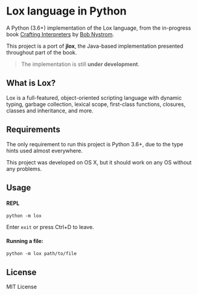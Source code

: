 # Lox language in Python

A Python (3.6+) implementation of the Lox language, from the in-progress book [Crafting Interpreters](https://craftinginterpreters.com/) by [Bob Nystrom](https://github.com/munificent).

This project is a port of **jlox**, the Java-based implementation presented throughout part of the book.

> The implementation is still **under development**.

## What is Lox?

Lox is a full-featured, object-oriented scripting language with dynamic typing, garbage collection, lexical scope, first-class functions, closures, classes and inheritance, and more.

## Requirements

The only requirement to run this project is Python 3.6+, due to the type hints used almost everywhere.

This project was developed on OS X, but it should work on any OS without any problems.

## Usage

#### REPL

```shell
python -m lox
```

Enter `exit` or press Ctrl+D to leave.

#### Running a file:

```shell
python -m lox path/to/file
```

## License

MIT License